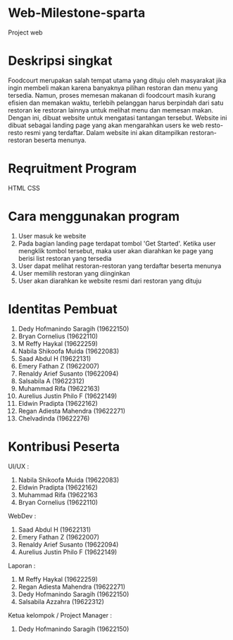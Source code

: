 # Web-Milestone-sparta
Project web
 
# Deskripsi singkat
Foodcourt merupakan salah tempat utama yang dituju oleh masyarakat jika ingin membeli makan karena banyaknya pilihan restoran dan menu yang tersedia. Namun, proses memesan makanan di foodcourt masih kurang efisien dan memakan waktu, terlebih pelanggan harus berpindah dari satu restoran ke restoran lainnya untuk melihat menu dan memesan makan. Dengan ini, dibuat website untuk mengatasi tantangan tersebut. Website ini dibuat sebagai landing page yang akan mengarahkan users ke web resto-resto resmi yang terdaftar. Dalam website ini akan ditampilkan restoran-restoran beserta menunya.

# Reqruitment Program
HTML
CSS

# Cara menggunakan program
1. User masuk ke website 
2. Pada bagian landing page terdapat tombol 'Get Started'. Ketika user mengklik tombol tersebut, maka user akan diarahkan ke page yang berisi list restoran yang tersedia
3. User dapat melihat restoran-restoran yang terdaftar beserta menunya
4. User memilih restoran yang diinginkan
5. User akan diarahkan ke website resmi dari restoran yang dituju

# Identitas Pembuat
1. Dedy Hofmanindo Saragih (19622150)
2. Bryan Cornelius (19622110)
3. M Reffy Haykal (19622259)
4. Nabila Shikoofa Muida (19622083)
5. Saad Abdul H (19622131)
6. Emery Fathan Z (19622007)
7. Renaldy Arief Susanto (19622094)
8. Salsabila A (19622312)
9. Muhammad Rifa (19622163)
10. Aurelius Justin Philo F (19622149)
11. Eldwin Pradipta (19622162) 
12. Regan Adiesta Mahendra (19622271)
13. Chelvadinda (19622276)

# Kontribusi Peserta
UI/UX : 
1.  Nabila Shikoofa Muida (19622083)
2.  Eldwin Pradipta (19622162)
3.  Muhammad Rifa (19622163
4.  Bryan Cornelius (19622110)

WebDev : 
1. Saad Abdul H (19622131)
2. Emery Fathan Z (19622007)
3. Renaldy Arief Susanto (19622094)
4. Aurelius Justin Philo F (19622149)

Laporan : 
1. M Reffy Haykal (19622259)
2. Regan Adiesta Mahendra (19622271)
3. Dedy Hofmanindo Saragih (19622150)
4. Salsabila Azzahra (19622312)

Ketua kelompok / Project Manager :
1. Dedy Hofmanindo Saragih (19622150)
    

